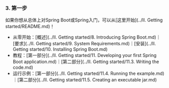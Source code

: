 ### 3. 第一步

如果你想从总体上对Spring Boot或Spring入门，可以从[这里开始](../II. Getting started/README.md)！

- 从零开始：[概述](../II. Getting started/8. Introducing Spring Boot.md)｜[要求](../II. Getting started/9. System Requirements.md)｜[安装](../II. Getting started/10. Installing Spring Boot.md)
- 教程：[第一部分](../II. Getting started/11. Developing your first Spring Boot application.md)｜[第二部分](../II. Getting started/11.3. Writing the code.md)
- 运行示例：[第一部分](../II. Getting started/11.4. Running the example.md)｜[第二部分](../II. Getting started/11.5. Creating an executable jar.md)
